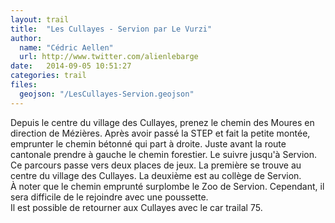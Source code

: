 ```yaml
---
layout: trail
title:  "Les Cullayes - Servion par Le Vurzi"
author:
  name: "Cédric Aellen"
  url: http://www.twitter.com/alienlebarge
date:   2014-09-05 10:51:27
categories: trail
files:
  geojson: "/LesCullayes-Servion.geojson"
---
```


Depuis le centre du village des Cullayes, prenez le chemin des Moures en direction de Mézières. Après avoir passé la STEP et fait la petite montée, emprunter le chemin bétonné qui part à droite. Juste avant la route cantonale prendre à gauche le chemin forestier. Le suivre jusqu'à Servion.  
Ce parcours passe vers deux places de jeux. La première se trouve au centre du village des Cullayes. La deuxième est au collège de Servion.  
À noter que le chemin emprunté surplombe le Zoo de Servion. Cependant, il sera difficile de le rejoindre avec une poussette.  
Il est possible de retourner aux Cullayes avec le car trailal 75.
